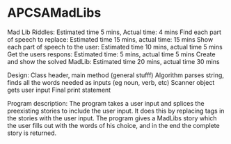 # APCSAMadLibs

Mad Lib Riddles: Estimated time 5 mins, Actual time: 4 mins
Find each part of speech to replace: Estimated time 15 mins, actual time: 15 mins
Show each part of speech to the user: Estimated time 10 mins, actual time 5 mins
Get the users respons: Estimated time: 5 mins, actual time 5 mins
Create and show the solved MadLib: Estimated time 20 mins, actual time 30 mins

Design:
Class header, main method (general stufff)
Algorithm parses string, finds all the words needed as inputs (eg noun, verb, etc)
Scanner object gets user input
Final print statement

Program description: 
The program takes a user input and splices the preexisting stories to include the user input. It does this by replacing tags in the stories with the user input. The program gives a MadLibs story which the user fills out with the words of his choice, and in the end the complete story is returned. 